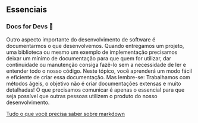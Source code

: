 ## Essenciais
### Docs for Devs 🧾

Outro aspecto importante do desenvolvimento de software é documentarmos o que desenvolvemos. Quando entregamos um projeto, uma biblioteca ou mesmo um exemplo de implementação precisamos deixar um mínimo de documentação para que quem for utilizar, dar continuidade ou manutenção consiga fazê-lo sem a necessidade de ler e entender todo o nosso código. Neste tópico, você aprenderá um modo fácil e eficiente de criar essa documentação. Mas lembre-se: Trabalhamos com métodos ágeis, o objetivo não é criar documentações extensas e muito detalhadas! O que precisamos comunicar é apenas o essencial para que seja possível que outras pessoas utilizem o produto do nosso desenvolvimento.

[Tudo o que você precisa saber sobre markdown](https://www.youtube.com/watch?v=Y7hs3vAcVt0&ab_channel=CodarMe)